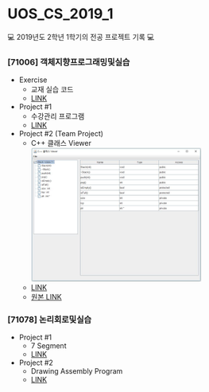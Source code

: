# UOS_CS_2019_1
💻 2019년도 2학년 1학기의 전공 프로젝트 기록 💻

### [71006] 객체지향프로그래밍및실습
- Exercise
  - 교재 실습 코드
  - [LINK]()
- Project #1
  - 수강관리 프로그램
  - [LINK]() 
- Project #2 (Team Project)
  - C++ 클래스 Viewer
    </br><img src="/Object_Oriented_Programming/Project_2/img/oop2_2_class.JPG"  width=75% height=75%>  
  - [LINK](https://github.com/seungri0826/2019_2_1_OOP)
  - [원본 LINK](https://github.com/rkdthdah/javaproj)

### [71078] 논리회로및실습
- Project #1
  - 7 Segment
  - [LINK]()
- Project #2
  - Drawing Assembly Program
  - [LINK]()
